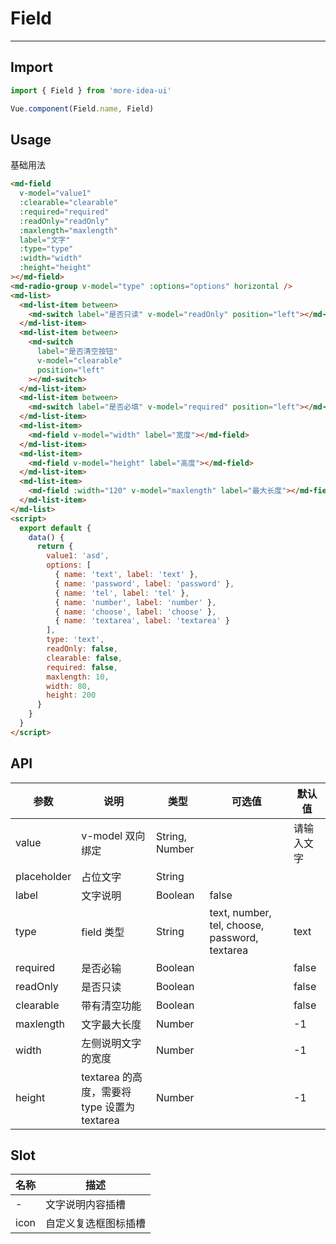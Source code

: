 <!--
 * @Descripttion:
 * @version:
 * @Author: lizt
 * @Date: 2021-01-08 15:14:21
 * @LastEditors: lizt
 * @LastEditTime: 2021-01-19 14:48:03
-->

# Field

---

## Import

```javascript
import { Field } from 'more-idea-ui'

Vue.component(Field.name, Field)
```

## Usage

基础用法

```html
<md-field
  v-model="value1"
  :clearable="clearable"
  :required="required"
  :readOnly="readOnly"
  :maxlength="maxlength"
  label="文字"
  :type="type"
  :width="width"
  :height="height"
></md-field>
<md-radio-group v-model="type" :options="options" horizontal />
<md-list>
  <md-list-item between>
    <md-switch label="是否只读" v-model="readOnly" position="left"></md-switch>
  </md-list-item>
  <md-list-item between>
    <md-switch
      label="是否清空按钮"
      v-model="clearable"
      position="left"
    ></md-switch>
  </md-list-item>
  <md-list-item between>
    <md-switch label="是否必填" v-model="required" position="left"></md-switch>
  </md-list-item>
  <md-list-item>
    <md-field v-model="width" label="宽度"></md-field>
  </md-list-item>
  <md-list-item>
    <md-field v-model="height" label="高度"></md-field>
  </md-list-item>
  <md-list-item>
    <md-field :width="120" v-model="maxlength" label="最大长度"></md-field>
  </md-list-item>
</md-list>
<script>
  export default {
    data() {
      return {
        value1: 'asd',
        options: [
          { name: 'text', label: 'text' },
          { name: 'password', label: 'password' },
          { name: 'tel', label: 'tel' },
          { name: 'number', label: 'number' },
          { name: 'choose', label: 'choose' },
          { name: 'textarea', label: 'textarea' }
        ],
        type: 'text',
        readOnly: false,
        clearable: false,
        required: false,
        maxlength: 10,
        width: 80,
        height: 200
      }
    }
  }
</script>
```

## API

| 参数        | 说明                                         | 类型           | 可选值                                        | 默认值     |
| ----------- | -------------------------------------------- | -------------- | --------------------------------------------- | ---------- |
| value       | v-model 双向绑定                             | String, Number |                                               | 请输入文字 |
| placeholder | 占位文字                                     | String         |                                               |            |
| label       | 文字说明                                     | Boolean        | false                                         |            |
| type        | field 类型                                   | String         | text, number, tel, choose, password, textarea | text       |
| required    | 是否必输                                     | Boolean        |                                               | false      |
| readOnly    | 是否只读                                     | Boolean        |                                               | false      |
| clearable   | 带有清空功能                                 | Boolean        |                                               | false      |
| maxlength   | 文字最大长度                                 | Number         |                                               | -1         |
| width       | 左侧说明文字的宽度                           | Number         |                                               | -1         |
| height      | textarea 的高度，需要将 type 设置为 textarea | Number         |                                               | -1         |

## Slot

| 名称 | 描述                 |
| ---- | -------------------- |
| -    | 文字说明内容插槽     |
| icon | 自定义复选框图标插槽 |
